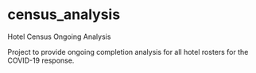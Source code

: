 # census_analysis
Hotel Census Ongoing Analysis

Project to provide ongoing completion analysis for all hotel rosters for the COVID-19 response. 
